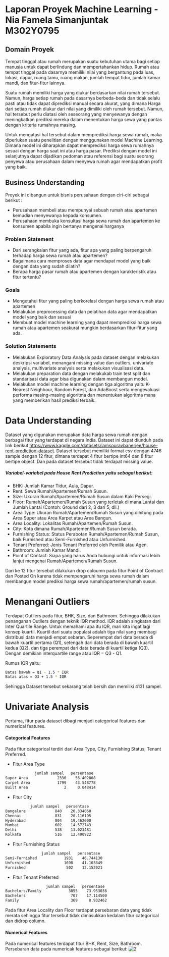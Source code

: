 # Laporan Proyek Machine Learning - Nia Famela Simanjuntak M302Y0795
## Domain Proyek
Tempat tinggal atau rumah merupakan suatu kebutuhan utama bagi setiap manusia untuk dapat berlindung dan mempertahankan hidup. Rumah atau tempat tinggal pada dasarnya memiliki nilai yang bergantung pada luas, lokasi, dapur, ruang tamu, ruang makan, jumlah tempat tidur, jumlah kamar mandi, dan fitur-fitur lainnya. 

Suatu rumah memiliki harga yang diukur berdasarkan nilai rumah tersebut. Namun, harga setiap rumah pada dasarnya berbeda-beda dan tidak selalu pasti atau tidak dapat diprediksi manual secara akurat, yang dimana Harga dari setiap rumah diukur dari nilai yang dimiliki oleh rumah tersebut. Namun, hal tersebut perlu diatasi oleh seseorang yang menyewanya dengan meningkatkan prediksi mereka dalam menentukan harga sewa yang pantas dengan kriteria rumahnya masing.

Untuk mengatasi hal tersebut dalam memprediksi harga sewa rumah, maka diperlukan suatu penelitian dengan menggunakan model Machine Learning. Dimana model ini diharapkan dapat memprediksi harga sewa rumahnya sesuai dengan harga saat ini atau harga pasar. Prediksi dengan model ini selanjutnya dapat dijadikan pedoman atau referensi bagi suatu seorang penyewa atau perusahaan dalam menyewa rumah agar mendapatkan profit yang baik. 


## Business Understanding
Proyek ini dibangun untuk bisnis perusahaan dengan ciri-ciri sebagai berikut :
- Perusahaan membeli atau mempunyai sebuah rumah atau apartemen kemudian menyewanya kepada konsumen.
- Perusahaan membuka konsultasi harga sewa rumah dan apartemen ke konsumen apabila ingin bertanya mengenai harganya 

### Problem Statement
- Dari serangkaian fitur yang ada, fitur apa yang paling berpengaruh terhadap harga sewa rumah atau apartemen?
- Bagaimana cara memproses data agar mendapat model yang baik dengan data yang sudah dilatih?
- Berapa harga pasar rumah atau apartemen dengan karakteristik atau fitur tertentu?

### Goals
- Mengetahui fitur yang paling berkorelasi dengan harga sewa rumah atau apartemen
- Melakukan preprocessing data dan pelatihan data agar mendapatkan model yang baik dan sesuai
- Membuat model machine learning yang dapat memprediksi harga sewa rumah atau apartemen seakurat mungkin berdasarkan fitur-fitur yang ada.

### Solution Statements
- Melakukan Exploratory Data Analysis pada dataset dengan melakukan deskripsi variabel, menangani missing value dan outliers, univariate analysis, multivariate analysis serta melakukan visualisasi data.
- Melakukan preparation data dengan melakukab train test split dan standarisasi data agar bisa digunakan dalam membangun model.
- Melakukan model machine learning dengan tiga algoritma yaitu K-Nearest Neighbour, Random Forest, dan AdaBoost serta mengevaluasi performa masing-masing algoritma dan menentukan algoritma mana yang memberikan hasil prediksi terbaik.

# Data Understanding
Dataset yang digunakan merupakan data harga sewa rumah dengan berbagai fitur yang terdapat di negara India. Dataset ini dapat diunduh pada link berikut https://www.kaggle.com/datasets/iamsouravbanerjee/house-rent-prediction-dataset. 
Dataset tersebut memiliki format csv dengan 4746 sample dengan 12 fitur, dimana terdapat 4 fitur bertipe int64 dan 8 fitur bertipe object. Dan pada dataset tersebut tidak terdapat missing value.

##### Variabel-variabel pada House Rent Prediction yaitu sebagai berikut:
- BHK: Jumlah Kamar Tidur, Aula, Dapur.
- Rent: Sewa Rumah/Apartemen/Rumah Susun.
- Size: Ukuran Rumah/Apartemen/Rumah Susun dalam Kaki Persegi.
- Floor: Rumah/Apartemen/Rumah Susun yang terletak di mana Lantai dan Jumlah Lantai (Contoh: Ground dari 2, 3 dari 5, dll.)
- Area Type: Ukuran Rumah/Apartemen/Rumah Susun yang dihitung pada Area Super atau Area Karpet atau Area Bangun.
- Area Locality:  Lokalitas Rumah/Apartemen/Rumah Susun.
- City: Kota dimana Rumah/Apartemen/Rumah Susun berada.
- Furnishing Status: Status Perabotan Rumah/Apartemen/Rumah Susun, baik Furnished atau Semi-Furnished atau Unfurnished.
- Tenant Preferred: Jenis Tenant Preferred oleh Pemilik atau Agen.
- Bathroom: Jumlah Kamar Mandi.
- Point of Contact: Siapa yang harus Anda hubungi untuk informasi lebih lanjut mengenai Rumah/Apartemen/Rumah Susun.

Dari ke 12 fitur tersebut dilakukan drop coloumn pada fitur Point of Contract dan Posted On karena tidak mempengaruhi harga sewa rumah dalam membangun model prediksi harga sewa rumah/apartemen/rumah susun.

# Menangani Outliers
Terdapat Outliers pada fitur, BHK, Size, dan Bathroom. Sehingga dilakukan penanganan Outliers dengan teknik IQR method.  IQR adalah singkatan dari Inter Quartile Range. Untuk memahami apa itu IQR, mari kita ingat lagi konsep kuartil. Kuartil dari suatu populasi adalah tiga nilai yang membagi distribusi data menjadi empat sebaran. Seperempat dari data berada di bawah kuartil pertama (Q1), setengah dari data berada di bawah kuartil kedua (Q2), dan tiga perempat dari data berada di kuartil ketiga (Q3). Dengan demikian interquartile range atau IQR = Q3 - Q1.

Rumus IQR yaitu:
```sh
Batas bawah = Q1 - 1.5 * IQR
Batas atas = Q3 + 1.5 * IQR
```
Sehingga Dataset tersebut sekarang telah bersih dan memiliki 4131 sampel.

# Univariate Analysis
Pertama, fitur pada dataset dibagi menjadi categorical features dan numerical features. 
#### Categorical Features
Pada fitur categorical terdiri dari Area Type, City, Furnishing Status, Tenant Preferred. 
- Fitur Area Type
```sh
             jumlah sampel   persentase 
Super Area             2330    56.402808
Carpet Area            1799    43.548778
Built Area                2     0.048414
```
- Fitur City
```sh
           jumlah sampel   persentase 
Bangalore             840    20.334060
Chennai               831    20.116195
Hyderabad             804    19.462600
Mumbai                602    14.572743
Delhi                 538    13.023481
Kolkata               516    12.490922
```
- Fitur Furnishing Status
```sh
                jumlah sampel   persentase 
Semi-Furnished            1931    46.744130
Unfurnished               1698    41.103849
Furnished                  502    12.152021
```
- Fitur Tenant Preferred
```sh
                  jumlah sampel   persentase 
Bachelors/Family            3055    73.953038
Bachelors                    707    17.114500
Family                       369     8.932462
```
Pada fitur Area Locality dan Floor terdapat persebaran data yang tidak merata sehingga fitur tersebut tidak dimasukkan kedalam fitur categorical dan didrop column.

#### Numerical Features
Pada numerical features terdapat fitur BHK, Rent, Size, Bathroom.
Persebaran data pada numericak features sebagai berikut:
![2](https://user-images.githubusercontent.com/92345291/195993847-77dda151-e37f-4304-b4dc-e8f22e67ab32.png)

